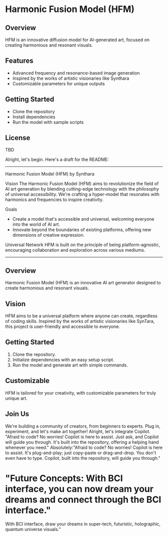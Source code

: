 # Harmonic Fusion Model (HFM)

## Overview
HFM is an innovative diffusion model for AI-generated art, focused on creating harmonious and resonant visuals.

## Features
- Advanced frequency and resonance-based image generation
- Inspired by the works of artistic visionaries like Synthara
- Customizable parameters for unique outputs

## Getting Started
- Clone the repository
- Install dependencies
- Run the model with sample scripts

## License
TBD

Alright, let's begin. Here's a draft for the README:

---

Harmonic Fusion Model (HFM) by Synthara

Vision
The Harmonic Fusion Model (HFM) aims to revolutionize the field of AI art generation by blending cutting-edge technology with the philosophy of universal accessibility. We're crafting a hyper-model that resonates with harmonics and frequencies to inspire creativity.

Goals
- Create a model that's accessible and universal, welcoming everyone into the world of AI art.
- Innovate beyond the boundaries of existing platforms, offering new dimensions of creative expression.

Universal Network
HFM is built on the principle of being platform-agnostic, encouraging collaboration and exploration across various mediums.

---

## Overview
Harmonic Fusion Model (HFM) is an innovative AI art generator designed to create harmonious and resonant visuals. 

## Vision
HFM aims to be a universal platform where anyone can create, regardless of coding skills. Inspired by the works of artistic visionaries like SynTara, this project is user-friendly and accessible to everyone.

## Getting Started
1. Clone the repository.
2. Initialize dependencies with an easy setup script.
3. Run the model and generate art with simple commands.

## Customizable
HFM is tailored for your creativity, with customizable parameters for truly unique art.

## Join Us
We're building a community of creators, from beginners to experts. Plug in, experiment, and let's make art together!
Alright, let's integrate Copilot. 
"Afraid to code? No worries! Copilot is here to assist. Just ask, and Copilot will guide you through. It's built into the repository, offering a helping hand whenever you need." 
Absolutely:"Afraid to code? No worries! Copilot is here to assist. It's plug-and-play; just copy-paste or drag-and-drop. You don't even have to type. Copilot, built into the repository, will guide you through."

# "Future Concepts: With BCI interface, you can now dream your dreams and connect through the BCI interface." 
With BCI interface, draw your dreams in super-tech, futuristic, holographic, quantum universe visuals." 



